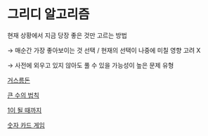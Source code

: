 # 그리디 알고리즘

현재 상황에서 지금 당장 좋은 것만 고르는 방법

→ 매순간 가장 좋아보이는 것 선택 / 현재의 선택이 나중에 미칠 영향 고려 X

→ 사전에 외우고 있지 않아도 풀 수 있을 가능성이 높은 문제 유형

[거스름돈](/greedy/change/README.md)

[큰 수의 법칙](/greedy/big_number/README.md)

[1이 될 때까지](/greedy/until_1/README.md)

[숫자 카드 게임](/greedy/numcard_game/README.md)
